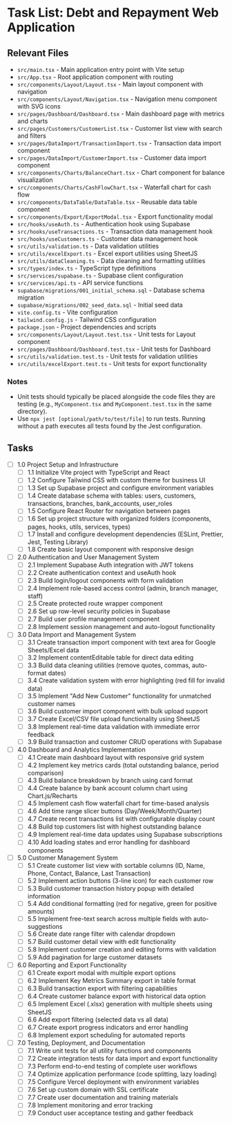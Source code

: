 # Task List: Debt and Repayment Web Application

## Relevant Files

- `src/main.tsx` - Main application entry point with Vite setup
- `src/App.tsx` - Root application component with routing
- `src/components/Layout/Layout.tsx` - Main layout component with navigation
- `src/components/Layout/Navigation.tsx` - Navigation menu component with SVG icons
- `src/pages/Dashboard/Dashboard.tsx` - Main dashboard page with metrics and charts
- `src/pages/Customers/CustomerList.tsx` - Customer list view with search and filters
- `src/pages/DataImport/TransactionImport.tsx` - Transaction data import component
- `src/pages/DataImport/CustomerImport.tsx` - Customer data import component
- `src/components/Charts/BalanceChart.tsx` - Chart component for balance visualization
- `src/components/Charts/CashFlowChart.tsx` - Waterfall chart for cash flow
- `src/components/DataTable/DataTable.tsx` - Reusable data table component
- `src/components/Export/ExportModal.tsx` - Export functionality modal
- `src/hooks/useAuth.ts` - Authentication hook using Supabase
- `src/hooks/useTransactions.ts` - Transaction data management hook
- `src/hooks/useCustomers.ts` - Customer data management hook
- `src/utils/validation.ts` - Data validation utilities
- `src/utils/excelExport.ts` - Excel export utilities using SheetJS
- `src/utils/dataCleaning.ts` - Data cleaning and formatting utilities
- `src/types/index.ts` - TypeScript type definitions
- `src/services/supabase.ts` - Supabase client configuration
- `src/services/api.ts` - API service functions
- `supabase/migrations/001_initial_schema.sql` - Database schema migration
- `supabase/migrations/002_seed_data.sql` - Initial seed data
- `vite.config.ts` - Vite configuration
- `tailwind.config.js` - Tailwind CSS configuration
- `package.json` - Project dependencies and scripts
- `src/components/Layout/Layout.test.tsx` - Unit tests for Layout component
- `src/pages/Dashboard/Dashboard.test.tsx` - Unit tests for Dashboard
- `src/utils/validation.test.ts` - Unit tests for validation utilities
- `src/utils/excelExport.test.ts` - Unit tests for export functionality

### Notes

- Unit tests should typically be placed alongside the code files they are testing (e.g., `MyComponent.tsx` and `MyComponent.test.tsx` in the same directory).
- Use `npx jest [optional/path/to/test/file]` to run tests. Running without a path executes all tests found by the Jest configuration.

## Tasks

- [ ] 1.0 Project Setup and Infrastructure
  - [ ] 1.1 Initialize Vite project with TypeScript and React
  - [ ] 1.2 Configure Tailwind CSS with custom theme for business UI
  - [ ] 1.3 Set up Supabase project and configure environment variables
  - [ ] 1.4 Create database schema with tables: users, customers, transactions, branches, bank_accounts, user_roles
  - [ ] 1.5 Configure React Router for navigation between pages
  - [ ] 1.6 Set up project structure with organized folders (components, pages, hooks, utils, services, types)
  - [ ] 1.7 Install and configure development dependencies (ESLint, Prettier, Jest, Testing Library)
  - [ ] 1.8 Create basic layout component with responsive design

- [ ] 2.0 Authentication and User Management System
  - [ ] 2.1 Implement Supabase Auth integration with JWT tokens
  - [ ] 2.2 Create authentication context and useAuth hook
  - [ ] 2.3 Build login/logout components with form validation
  - [ ] 2.4 Implement role-based access control (admin, branch manager, staff)
  - [ ] 2.5 Create protected route wrapper component
  - [ ] 2.6 Set up row-level security policies in Supabase
  - [ ] 2.7 Build user profile management component
  - [ ] 2.8 Implement session management and auto-logout functionality

- [ ] 3.0 Data Import and Management System
  - [ ] 3.1 Create transaction import component with text area for Google Sheets/Excel data
  - [ ] 3.2 Implement contentEditable table for direct data editing
  - [ ] 3.3 Build data cleaning utilities (remove quotes, commas, auto-format dates)
  - [ ] 3.4 Create validation system with error highlighting (red fill for invalid data)
  - [ ] 3.5 Implement "Add New Customer" functionality for unmatched customer names
  - [ ] 3.6 Build customer import component with bulk upload support
  - [ ] 3.7 Create Excel/CSV file upload functionality using SheetJS
  - [ ] 3.8 Implement real-time data validation with immediate error feedback
  - [ ] 3.9 Build transaction and customer CRUD operations with Supabase

- [ ] 4.0 Dashboard and Analytics Implementation
  - [ ] 4.1 Create main dashboard layout with responsive grid system
  - [ ] 4.2 Implement key metrics cards (total outstanding balance, period comparison)
  - [ ] 4.3 Build balance breakdown by branch using card format
  - [ ] 4.4 Create balance by bank account column chart using Chart.js/Recharts
  - [ ] 4.5 Implement cash flow waterfall chart for time-based analysis
  - [ ] 4.6 Add time range slicer buttons (Day/Week/Month/Quarter)
  - [ ] 4.7 Create recent transactions list with configurable display count
  - [ ] 4.8 Build top customers list with highest outstanding balance
  - [ ] 4.9 Implement real-time data updates using Supabase subscriptions
  - [ ] 4.10 Add loading states and error handling for dashboard components

- [ ] 5.0 Customer Management System
  - [ ] 5.1 Create customer list view with sortable columns (ID, Name, Phone, Contact, Balance, Last Transaction)
  - [ ] 5.2 Implement action buttons (3-line icon) for each customer row
  - [ ] 5.3 Build customer transaction history popup with detailed information
  - [ ] 5.4 Add conditional formatting (red for negative, green for positive amounts)
  - [ ] 5.5 Implement free-text search across multiple fields with auto-suggestions
  - [ ] 5.6 Create date range filter with calendar dropdown
  - [ ] 5.7 Build customer detail view with edit functionality
  - [ ] 5.8 Implement customer creation and editing forms with validation
  - [ ] 5.9 Add pagination for large customer datasets

- [ ] 6.0 Reporting and Export Functionality
  - [ ] 6.1 Create export modal with multiple export options
  - [ ] 6.2 Implement Key Metrics Summary export in table format
  - [ ] 6.3 Build transaction export with filtering capabilities
  - [ ] 6.4 Create customer balance export with historical data option
  - [ ] 6.5 Implement Excel (.xlsx) generation with multiple sheets using SheetJS
  - [ ] 6.6 Add export filtering (selected data vs all data)
  - [ ] 6.7 Create export progress indicators and error handling
  - [ ] 6.8 Implement export scheduling for automated reports

- [ ] 7.0 Testing, Deployment, and Documentation
  - [ ] 7.1 Write unit tests for all utility functions and components
  - [ ] 7.2 Create integration tests for data import and export functionality
  - [ ] 7.3 Perform end-to-end testing of complete user workflows
  - [ ] 7.4 Optimize application performance (code splitting, lazy loading)
  - [ ] 7.5 Configure Vercel deployment with environment variables
  - [ ] 7.6 Set up custom domain with SSL certificate
  - [ ] 7.7 Create user documentation and training materials
  - [ ] 7.8 Implement monitoring and error tracking
  - [ ] 7.9 Conduct user acceptance testing and gather feedback 